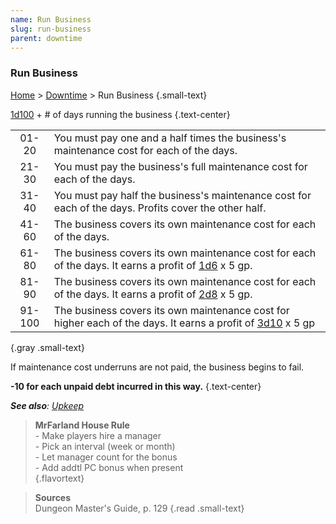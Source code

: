 ```yaml
---
name: Run Business
slug: run-business
parent: downtime
---
```

### Run Business
[Home](dm-operations-center) > [Downtime](downtime-menu) > Run Business {.small-text}

[1d100](/roll/1d100) + # of days running the business {.text-center}

|||
| :---: | :----------------------------------------------------------------------------------------------------------------- |
| 01-20 | You must pay one and a half times the business's maintenance cost for each of the days.                            |
| 21-30 | You must pay the business's full maintenance cost for each of the days.                                            |
| 31-40 | You must pay half the business's maintenance cost for each of the days. Profits cover the other half.              |
| 41-60 | The business covers its own maintenance cost for each of the days.                                                 |
| 61-80 | The business covers its own maintenance cost for each of the days. It earns a profit of [1d6](/roll/1d6) x 5 gp.   |
| 81-90 | The business covers its own maintenance cost for each of the days. It earns a profit of [2d8](/roll/2d8) x 5 gp.   |
| 91-100| The business covers its own maintenance cost for higher each of the days. It earns a profit of [3d10](/roll/3d10) x 5 gp |
{.gray .small-text}

If maintenance cost underruns are not paid, the business begins to fail.

**-10 for each unpaid debt incurred in this way.** {.text-center}

***See also**: [Upkeep](upkeep)*

> **MrFarland House Rule**<br/>
> \- Make players hire a manager<br/>
> \- Pick an interval (week or month)<br/>
> \- Let manager count for the bonus<br/>
> \- Add addtl PC bonus when present<br/>
{.flavortext}

> **Sources** <br/>
> Dungeon Master's Guide, p. 129
{.read .small-text}